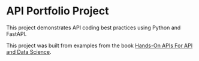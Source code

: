 # API Portfolio Project
This project demonstrates API coding best practices using Python and FastAPI.
  
This project was built from examples from the book 
 [Hands-On APIs For API and Data Science](https://handsonapibook.com/).